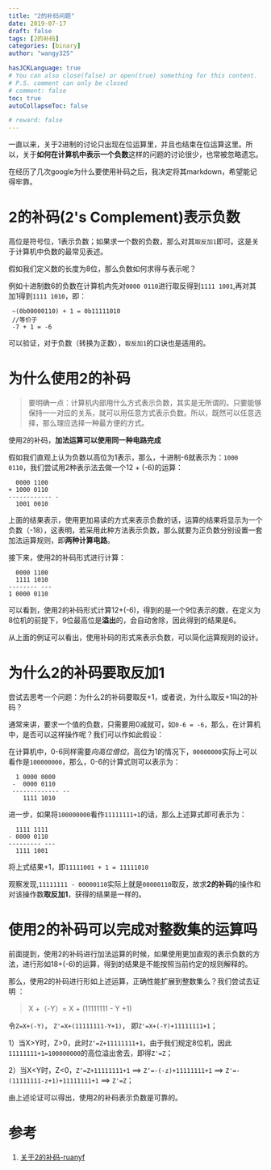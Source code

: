 ```yaml
---
title: "2的补码问题"
date: 2019-07-17
draft: false
tags: [2的补码]
categories: [binary]
author: "wangy325"

hasJCKLanguage: true
# You can also close(false) or open(true) something for this content.
# P.S. comment can only be closed
# comment: false
toc: true
autoCollapseToc: false

# reward: false
---
```


一直以来，关于2进制的讨论只出现在位运算里，并且也结束在位运算这里。所以，关于**如何在计算机中表示一个负数**这样的问题的讨论很少，也常被忽略遗忘。

<!--more-->

在经历了几次google为什么要使用补码之后，我决定将其markdown，希望能记得牢靠。

# 2的补码(2's Complement)表示负数

高位是符号位，1表示负数；如果求一个数的负数，那么对其`取反加1`即可。这是关于计算机中负数的最常见表述。

假如我们定义数的长度为8位，那么负数如何求得与表示呢？

例如十进制数6的负数在计算机内先对`0000 0110`进行取反得到`1111 1001`,再对其加1得到`1111 1010`，即：

```
 ~(0b00000110) + 1 = 0b11111010
 //等价于
 -7 + 1 = -6
```

可以验证，对于负数（转换为正数），`取反加1`的口诀也是适用的。

# 为什么使用2的补码

> 要明确一点：计算机内部用什么方式表示负数，其实是无所谓的。只要能够保持一一对应的关系，就可以用任意方式表示负数。所以，既然可以任意选择，那么理应选择一种最方便的方式。

使用2的补码，**加法运算可以使用同一种电路完成**

假如我们直观上认为负数以高位为1表示，那么，十进制-6就表示为：`1000 0110`，我们尝试用2种表示法去做一个12 + (-6)的运算：

```
  0000 1100
+ 1000 0110
------------ -
  1001 0010
```

上面的结果表示，使用更加易读的方式来表示负数的话，运算的结果将显示为一个负数（-18），这表明，若采用此种方法表示负数，那么就要为正负数分别设置一套加法运算规则，即**两种计算电路**。

接下来，使用2的补码形式进行计算：

```
  0000 1100
  1111 1010
-------- ---
1 0000 0110
```

可以看到，使用2的补码形式计算12+(-6)，得到的是一个9位表示的数，在定义为8位机的前提下，9位最高位是**溢出**的，会自动舍除，因此得到的结果是6。

从上面的例证可以看出，使用补码的形式来表示负数，可以简化运算规则的设计。

# 为什么2的补码要取反加1

尝试去思考一个问题：为什么2的补码要取反+1，或者说，为什么取反+1叫2的补码？

通常来讲，要求一个值的负数，只需要用0减就可，如`0-6 = -6`，那么，在计算机中，是否可以这样操作呢？我们可以作如此假设：

在计算机中，0-6同样需要*向高位借位*，高位为1的情况下，`00000000`实际上可以看作是`100000000`，那么，0-6的计算式则可以表示为：

```
  1 0000 0000
 -  0000 0110
 ------------- --
    1111 1010
 ```

进一步，如果将`100000000`看作`11111111+1`的话，那么上述算式即可表示为：

 ```
   1111 1111
 - 0000 0110
 --------- ---
   1111 1001
 ```

 将上式结果+1，即`11111001 + 1 = 11111010`

 观察发现,`11111111 - 00000110`实际上就是`00000110`取反，故求**2的补码**的操作和对该操作数**取反加1**，获得的结果是一样的。

# 使用2的补码可以完成对整数集的运算吗

前面提到，使用2的补码进行加法运算的时候，如果使用更加直观的表示负数的方法，进行形如18+(-6)的运算，得到的结果是不能按照当前约定的规则解释的。

那么，使用2的补码进行形如上述运算，正确性能扩展到整数集么？我们尝试去证明 ：


> X +（-Y）= X + (11111111 - Y +1)


令`Z=X+(-Y)`， `Z'=X+(11111111-Y+1)`， 即`Z'=X+(-Y)+11111111+1`；

1）当X>Y时，Z>0，此时`Z‘=Z+11111111+1`，由于我们规定8位机，因此`11111111+1=100000000`的高位溢出舍去，即得`Z'=Z`；

2）当X<Y时，Z<0，`Z‘=Z+11111111+1` ==> `Z‘=-(-z)+11111111+1` ==> `Z'=-(11111111-z+1)+11111111+1` ==> `Z'=Z`；

由上述论证可以得出，使用2的补码表示负数是可靠的。

# 参考

1. [关于2的补码-ruanyf](http://www.ruanyifeng.com/blog/2009/08/twos_complement.html)
